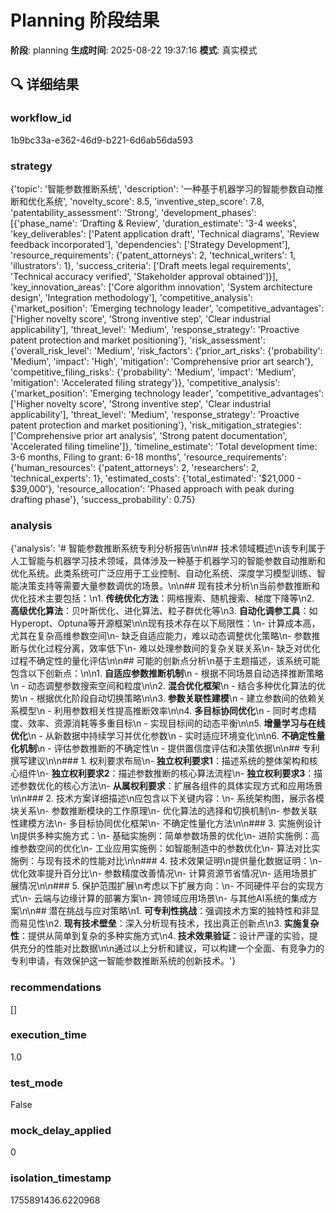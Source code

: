 # Planning 阶段结果

**阶段**: planning
**生成时间**: 2025-08-22 19:37:16
**模式**: 真实模式

## 🔍 详细结果

### workflow_id
1b9bc33a-e362-46d9-b221-6d6ab56da593

### strategy
{'topic': '智能参数推断系统', 'description': '一种基于机器学习的智能参数自动推断和优化系统', 'novelty_score': 8.5, 'inventive_step_score': 7.8, 'patentability_assessment': 'Strong', 'development_phases': [{'phase_name': 'Drafting & Review', 'duration_estimate': '3-4 weeks', 'key_deliverables': ['Patent application draft', 'Technical diagrams', 'Review feedback incorporated'], 'dependencies': ['Strategy Development'], 'resource_requirements': {'patent_attorneys': 2, 'technical_writers': 1, 'illustrators': 1}, 'success_criteria': ['Draft meets legal requirements', 'Technical accuracy verified', 'Stakeholder approval obtained']}], 'key_innovation_areas': ['Core algorithm innovation', 'System architecture design', 'Integration methodology'], 'competitive_analysis': {'market_position': 'Emerging technology leader', 'competitive_advantages': ['Higher novelty score', 'Strong inventive step', 'Clear industrial applicability'], 'threat_level': 'Medium', 'response_strategy': 'Proactive patent protection and market positioning'}, 'risk_assessment': {'overall_risk_level': 'Medium', 'risk_factors': {'prior_art_risks': {'probability': 'Medium', 'impact': 'High', 'mitigation': 'Comprehensive prior art search'}, 'competitive_filing_risks': {'probability': 'Medium', 'impact': 'Medium', 'mitigation': 'Accelerated filing strategy'}}, 'competitive_analysis': {'market_position': 'Emerging technology leader', 'competitive_advantages': ['Higher novelty score', 'Strong inventive step', 'Clear industrial applicability'], 'threat_level': 'Medium', 'response_strategy': 'Proactive patent protection and market positioning'}, 'risk_mitigation_strategies': ['Comprehensive prior art analysis', 'Strong patent documentation', 'Accelerated filing timeline']}, 'timeline_estimate': 'Total development time: 3-6 months, Filing to grant: 6-18 months', 'resource_requirements': {'human_resources': {'patent_attorneys': 2, 'researchers': 2, 'technical_experts': 1}, 'estimated_costs': {'total_estimated': '$21,000 - $39,000'}, 'resource_allocation': 'Phased approach with peak during drafting phase'}, 'success_probability': 0.75}

### analysis
{'analysis': '# 智能参数推断系统专利分析报告\n\n## 技术领域概述\n该专利属于人工智能与机器学习技术领域，具体涉及一种基于机器学习的智能参数自动推断和优化系统。此类系统可广泛应用于工业控制、自动化系统、深度学习模型训练、智能决策支持等需要大量参数调优的场景。\n\n## 现有技术分析\n当前参数推断和优化技术主要包括：\n1. **传统优化方法**：网格搜索、随机搜索、梯度下降等\n2. **高级优化算法**：贝叶斯优化、进化算法、粒子群优化等\n3. **自动化调参工具**：如Hyperopt、Optuna等开源框架\n\n现有技术存在以下局限性：\n- 计算成本高，尤其在复杂高维参数空间\n- 缺乏自适应能力，难以动态调整优化策略\n- 参数推断与优化过程分离，效率低下\n- 难以处理参数间的复杂关联关系\n- 缺乏对优化过程不确定性的量化评估\n\n## 可能的创新点分析\n基于主题描述，该系统可能包含以下创新点：\n\n1. **自适应参数推断机制**\n   - 根据不同场景自动选择推断策略\n   - 动态调整参数搜索空间和粒度\n\n2. **混合优化框架**\n   - 结合多种优化算法的优势\n   - 根据优化阶段自动切换策略\n\n3. **参数关联性建模**\n   - 建立参数间的依赖关系模型\n   - 利用参数相关性提高推断效率\n\n4. **多目标协同优化**\n   - 同时考虑精度、效率、资源消耗等多重目标\n   - 实现目标间的动态平衡\n\n5. **增量学习与在线优化**\n   - 从新数据中持续学习并优化参数\n   - 实时适应环境变化\n\n6. **不确定性量化机制**\n   - 评估参数推断的不确定性\n   - 提供置信度评估和决策依据\n\n## 专利撰写建议\n\n### 1. 权利要求布局\n- **独立权利要求1**：描述系统的整体架构和核心组件\n- **独立权利要求2**：描述参数推断的核心算法流程\n- **独立权利要求3**：描述参数优化的核心方法\n- **从属权利要求**：扩展各组件的具体实现方式和应用场景\n\n### 2. 技术方案详细描述\n应包含以下关键内容：\n- 系统架构图，展示各模块关系\n- 参数推断模块的工作原理\n- 优化算法的选择和切换机制\n- 参数关联性建模方法\n- 多目标协同优化框架\n- 不确定性量化方法\n\n### 3. 实施例设计\n提供多种实施方式：\n- 基础实施例：简单参数场景的优化\n- 进阶实施例：高维参数空间的优化\n- 工业应用实施例：如智能制造中的参数优化\n- 算法对比实施例：与现有技术的性能对比\n\n### 4. 技术效果证明\n提供量化数据证明：\n- 优化效率提升百分比\n- 参数精度改善情况\n- 计算资源节省情况\n- 适用场景扩展情况\n\n### 5. 保护范围扩展\n考虑以下扩展方向：\n- 不同硬件平台的实现方式\n- 云端与边缘计算的部署方案\n- 跨领域应用场景\n- 与其他AI系统的集成方案\n\n## 潜在挑战与应对策略\n1. **可专利性挑战**：强调技术方案的独特性和非显而易见性\n2. **现有技术壁垒**：深入分析现有技术，找出真正创新点\n3. **实施复杂性**：提供从简单到复杂的多种实施方式\n4. **技术效果验证**：设计严谨的实验，提供充分的性能对比数据\n\n通过以上分析和建议，可以构建一个全面、有竞争力的专利申请，有效保护这一智能参数推断系统的创新技术。'}

### recommendations
[]

### execution_time
1.0

### test_mode
False

### mock_delay_applied
0

### isolation_timestamp
1755891436.6220968
